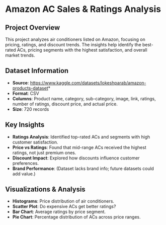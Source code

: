 # Amazon AC Sales & Ratings Analysis

## Project Overview
This project analyzes air conditioners listed on Amazon, focusing on pricing, ratings, and discount trends. The insights help identify the best-rated ACs, pricing segments with the highest satisfaction, and overall market trends.

## Dataset Information
- **Source**: https://www.kaggle.com/datasets/lokeshparab/amazon-products-dataset*
- **Format**: CSV
- **Columns**: Product name, category, sub-category, image, link, ratings, number of ratings, discount price, and actual price.
- **Size**: 720 records

##  Key Insights
- **Ratings Analysis**: Identified top-rated ACs and segments with high customer satisfaction.
- **Price vs Ratings**: Found that mid-range ACs received the highest ratings, not just premium ones.
- **Discount Impact**: Explored how discounts influence customer preferences.
- **Brand Performance**: (Dataset lacks brand info; future datasets could add value.)

##  Visualizations & Analysis
- **Histograms**: Price distribution of air conditioners.
- **Scatter Plot**: Do expensive ACs get better ratings?
- **Bar Chart**: Average ratings by price segment.
- **Pie Chart**: Percentage distribution of ACs across price ranges.

